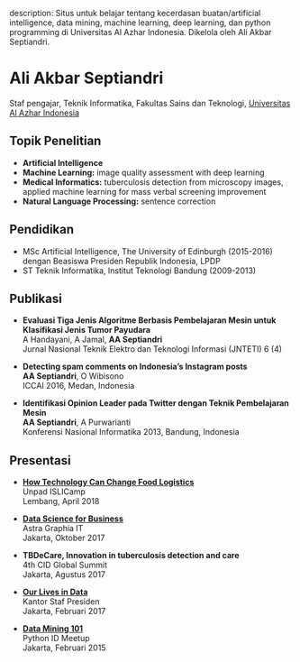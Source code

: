 description: Situs untuk belajar tentang kecerdasan buatan/artificial intelligence, data mining, machine learning, deep learning, dan python programming di Universitas Al Azhar Indonesia. Dikelola oleh Ali Akbar Septiandri.

# Ali Akbar Septiandri

Staf pengajar, Teknik Informatika, Fakultas Sains dan Teknologi, [Universitas Al Azhar Indonesia](https://uai.ac.id/)

## Topik Penelitian

- **Artificial Intelligence**
- **Machine Learning:** image quality assessment with deep learning
- **Medical Informatics:** tuberculosis detection from microscopy images, applied machine learning for mass verbal screening improvement
- **Natural Language Processing:** sentence correction

## Pendidikan

- MSc Artificial Intelligence, The University of Edinburgh (2015-2016)<br>
  dengan Beasiswa Presiden Republik Indonesia, LPDP
- ST Teknik Informatika, Institut Teknologi Bandung (2009-2013)

## Publikasi

- **Evaluasi Tiga Jenis Algoritme Berbasis Pembelajaran Mesin untuk Klasifikasi Jenis Tumor Payudara**<br>
    A Handayani, A Jamal, **AA Septiandri**<br>
    Jurnal Nasional Teknik Elektro dan Teknologi Informasi (JNTETI) 6 (4)

- **Detecting spam comments on Indonesia’s Instagram posts**<br>
    **AA Septiandri**, O Wibisono<br>
    ICCAI 2016, Medan, Indonesia

- **Identifikasi Opinion Leader pada Twitter dengan Teknik Pembelajaran Mesin**<br>
    **AA Septiandri**, A Purwarianti<br>
    Konferensi Nasional Informatika 2013, Bandung, Indonesia

## Presentasi

- [**How Technology Can Change Food Logistics**](https://speakerdeck.com/aliakbars/how-technology-can-change-food-logistics)<br>
  Unpad ISLICamp<br>
  Lembang, April 2018

- [**Data Science for Business**](https://speakerdeck.com/aliakbars/data-science-for-business)<br>
    Astra Graphia IT<br>
    Jakarta, Oktober 2017

- **TBDeCare, Innovation in tuberculosis detection and care**<br>
    4th CID Global Summit<br>
    Jakarta, Agustus 2017

- [**Our Lives in Data**](https://speakerdeck.com/aliakbars/our-lives-in-data)<br>
    Kantor Staf Presiden<br>
    Jakarta, Februari 2017

- [**Data Mining 101**](https://speakerdeck.com/aliakbars/data-mining-101)<br>
    Python ID Meetup<br>
    Jakarta, Februari 2015
